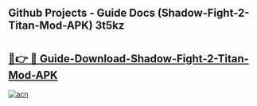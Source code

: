 ## Github Projects - Guide Docs (Shadow-Fight-2-Titan-Mod-APK) 3t5kz

# <h2><a href="https://apkcomod.com?title=Shadow-Fight-2-Titan-Mod-APK">🔗👉 🔴 Guide-Download-Shadow-Fight-2-Titan-Mod-APK </a></h2>

[![acn](https://github.com/user-attachments/assets/0f9c940e-d8b0-45ae-aac7-cd30a18b3e1c)](https://apkcomod.com?title=Shadow-Fight-2-Titan-Mod-APK)
